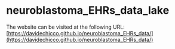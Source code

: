 # neuroblastoma_EHRs_data_lake

The website can be visited at the following URL:
[https://davidechicco.github.io/neuroblastoma_EHRs_data/](https://davidechicco.github.io/neuroblastoma_EHRs_data/)
